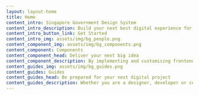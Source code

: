 ```yaml
---
layout: layout-home
title: Home
content_intro: Singapore Government Design System
content_intro_description: Build your next best digital experience for Singapore
content_intro_button_link: Get Started
content_intro_img: assets/img/bg_people.png
content_component_img: assets/img/bg_components.png
content_component: Components
content_component_head: Deliver your next big idea
content_component_description: By implementing and customising frontend components for your digital services and products. 
content_guides_img: assets/img/bg_guides.png
content_guides: Guides
content_guides_head: Be prepared for your next digital project
content_guides_description: Whether you are a designer, developer or content writer, we equip you with guidelines and best practices to follow. 
---
```

